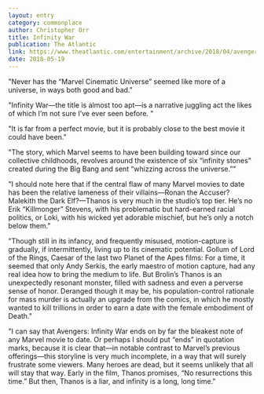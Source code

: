 ```yaml
---
layout: entry
category: commonplace
author: Christopher Orr
title: Infinity War
publication: The Atlantic
link: https://www.theatlantic.com/entertainment/archive/2018/04/avengers-infinity-war-marvel-review/558983/
date: 2018-05-19
---
```


"Never has the “Marvel Cinematic Universe” seemed like more of a universe, in ways both good and bad."

"Infinity War—the title is almost too apt—is a narrative juggling act the likes of which I’m not sure I’ve ever seen before. "

"It is far from a perfect movie, but it is probably close to the best movie it could have been."

"The story, which Marvel seems to have been building toward since our collective childhoods, revolves around the existence of six “infinity stones” created during the Big Bang and sent “whizzing across the universe.”"

"I should note here that if the central flaw of many Marvel movies to date has been the relative lameness of their villains—Ronan the Accuser? Malekith the Dark Elf?—Thanos is very much in the studio’s top tier. He’s no Erik “Killmonger” Stevens, with his problematic but hard-earned racial politics, or Loki, with his wicked yet adorable mischief, but he’s only a notch below them."

"Though still in its infancy, and frequently misused, motion-capture is gradually, if intermittently, living up to its cinematic potential. Gollum of Lord of the Rings, Caesar of the last two Planet of the Apes films: For a time, it seemed that only Andy Serkis, the early maestro of motion capture, had any real idea how to bring the medium to life. But Brolin’s Thanos is an unexpectedly resonant monster, filled with sadness and even a perverse sense of honor. Deranged though it may be, his population-control rationale for mass murder is actually an upgrade from the comics, in which he mostly wanted to kill trillions in order to earn a date with the female embodiment of Death."

"I can say that Avengers: Infinity War ends on by far the bleakest note of any Marvel movie to date. Or perhaps I should put “ends” in quotation marks, because it is clear that—in notable contrast to Marvel’s previous offerings—this storyline is very much incomplete, in a way that will surely frustrate some viewers. Many heroes are dead, but it seems unlikely that all will stay that way. Early in the film, Thanos promises, “No resurrections this time.” But then, Thanos is a liar, and infinity is a long, long time."



